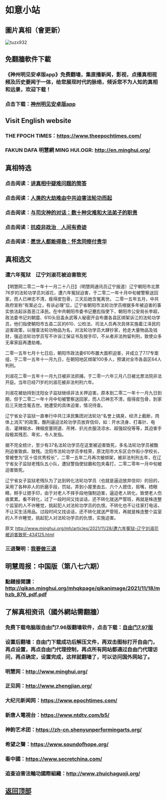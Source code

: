 # 如意小站

## 圖片真相（會更新）

![tuzx932](https://user-images.githubusercontent.com/79625284/143750125-a7ad8ff9-3f4d-42a6-a297-4e85aa013afc.jpg)

## 免翻牆軟件下載

### 《神州明见安卓版app》免费翻墙，集直播新闻，影视，点播真相视频及历史要闻于一体，给您展现时代的脉络，倾诉您不为人知的真相和远景，欢迎下载！

### 点击下载：[神州明见安卓版app](https://github.com/pinhe91/tuiguang/files/7240768/_5.1.zip)

## Visit English website

### THE FPOCH TIMES：https://www.theepochtimes.com/

### FAKUN DAFA 明慧網 MING HUI.OGR: http://en.minghui.org/

## 真相特选

### 点击阅读：[讲真相中疑难问题的简答](https://github.com/pinhe91/jcxw3/tree/main)

### 点击阅读：[人类的大劫难由中共迫害法轮功而起](https://github.com/pinhe91/jcxw4/tree/main) 

### 点击阅读：[与司灾神的对话：数十种灾难和大法弟子的职责](https://github.com/pinhe91/jcxw1/tree/main) 

### 点击阅读：[抗疫非政治　人间有奇迹](https://github.com/pinhe91/jcxw2/tree/main) 

### 点击阅读：[愿世人都能得救：怀念同修付贵华](https://github.com/pinhe91/jcxw5/tree/main)

## 真相选文

### 遭六年冤狱　辽宁刘淑花被迫害致死

【明慧网二零二一年十一月二十八日】（明慧网通讯员辽宁报道）辽宁朝阳市北票76岁的法轮功学员刘淑花，遭六年冤狱迫害，于二零二一年十月中旬被警察送回家，而人已神志不清，瘦得皮包骨，三天后她含冤离世。
二零一五年五月，中共政府宣称“有案必立，有诉必理”后，辽宁省朝阳市法轮功学员根据多年被迫害的事实依法起诉首恶江泽民。在中共朝阳市委书记蹇彪指使下，朝阳市公安局长李超，政法委书记刘朝震、610头目盖永武等人秘密开会布置各县区绑架诉江的法轮功学员，他们指使朝阳市五县二区的610、公检法、司法人员再次具体实施着江泽民的迫害政策，以搜查法轮功物品为名，对法轮功学员大肆抄家，抢走大量物品及钱财，强迫法轮功学员写不许诉江保证书及按手印，不从者非法拘留判刑，致使众多无辜家庭再遭劫难。

二零一五年七月十七日后，朝阳市政法委610布置大面积迫害，并成立了7.17专案组，于二零一五年十一月九日，在朝阳地区绑架100多人，预谋对全市各县区64人判刑。

刘淑花二零一五年十一月九日被非法抓捕，于二零一六年三月八日被北票法院非法开庭。当年已经71岁的刘淑花被非法判刑六年。

刘淑花被劫持到沈阳女子监狱继续非法关押迫害。原本到二零二一年十一月九日到期，但于二零二一年十月中旬被警察送回家，而人已神志不清，瘦得皮包骨，到家后三天她含冤去世。她遭受的具体迫害，情况待查。

辽宁省女子监狱一直奉行中共江泽民集团对法轮功“名誉上搞臭，经济上截断，肉体上消灭”的政策，酷刑逼迫法轮功学员放弃信仰，如：开水浇身、打毒针、电击、灌辣椒水、辣椒皮塞阴道、吊铐、扒光衣服浇凉水、超强奴役等等，其迫害手段极其残忍、卑劣，令人发指。

据不完全统计，至少有37名法轮功学员在这里被迫害致死，多名法轮功学员被酷刑迫害致疯、致残。沈阳市法轮功学员李桂荣，原沈阳市大东区合作街小学校长，曾被誉为“区十佳优秀校长”，二零一五年二月再次被绑架，被非法判刑五年，在辽宁省女子监狱老残队五小队，遭狱警指使狱霸和包夹毒打，二零二零年一月中旬被迫害致死。

辽宁省女子监狱老残队为了达到转化法轮功学员（也就是逼迫放弃信仰）的目的，采用了各种非人的折磨手段，罚站，弄到小屋里由五、六个人摁住，抠嘴，捂眼睛，掰手让摁手印，由于对老人不择手段地强制迫害，逼迫老人转化，致使老人伤痕累累。看不转化，过了一段时间又找谈话，还不转化就送严管班，再就是株连整个监室的人不许睡觉，挑起犯人对法轮功学员的仇恨。不转化也不让往家打电话，不让买生活用品。过段时间又找谈话，还不转化就送严管班，再就是株连整个监室的人不许睡觉，挑起犯人对法轮功学员的仇恨，实施迫害。

原文 http://www.minghui.org/mh/articles/2021/11/28/遭六年冤狱-辽宁刘淑花被迫害致死-434125.html

### 三退聲明：[我要做三退](http://tuidang.ddns.net/)

## 明慧周报：中国版（第八七六期）

### 點鏈接閱讀：http://qikan.minghui.org/mhqkpage/qikanimage/2021/11/18/mhzb_876_pdf.pdf

## 了解真相资讯（國外網站需翻牆）

### 免费下载电脑版自由门7.96版翻墙软件，点击下载：[自由门7.97版](https://github.com/pinhe91/tuiguang/files/6839679/fg797r.zip)

### 设置后翻墙：自由门下载成功后解压文件，再双击图标打开自由门，再点设置，再点自由门代理控制，再点所有网站都通过自由门代理访问，再点确定，设置完成，这样就翻墙了，可以访问国外网站了。

### 明慧网：http://www.minghui.org/

### 正见网：http://www.zhengjian.org/

### 大纪元新闻网：https://www.epochtimes.com/

### 新唐人電視台：https://www.ntdtv.com/b5/

### 神韵艺术团：https://zh-cn.shenyunperformingarts.org/

### 希望之聲：https://www.soundofhope.org/

### 看中國：https://www.secretchina.com/

### 追查迫害法輪功國際組織：http://www.zhuichaguoji.org/

## [返回顶部](https://git.io/Js3EY)
